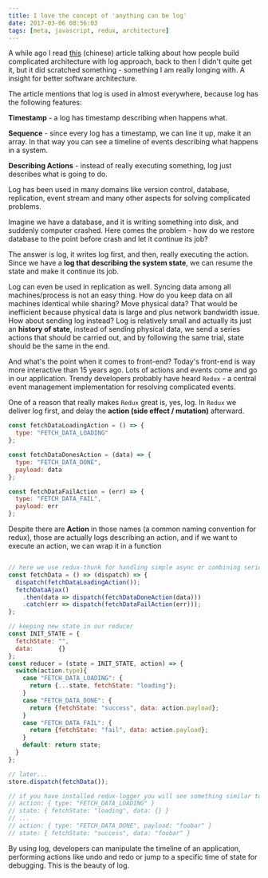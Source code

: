 ```yaml
---
title: I love the concept of 'anything can be log'
date: 2017-03-06 08:56:03
tags: [meta, javascript, redux, architecture]
---
```


A while ago I read [this](https://medium.com/poga/%E8%90%AC%E4%BA%8B%E8%90%AC%E7%89%A9%E7%9A%86%E6%98%AF-log-%E7%B3%BB%E7%B5%B1%E6%9E%B6%E6%A7%8B%E4%B9%9F%E4%BE%86%E9%BB%9E%E7%A7%91%E6%99%AE-caf3029359f8#.t37drl8hz) (chinese) article talking about how people build complicated architecture with log approach, back to then I didn't quite get it, but it did scratched something - something I am really longing with. A insight for better software architecture.

The article mentions that log is used in almost everywhere, because log has the following features:

**Timestamp** - a log has timestamp describing when happens what.

**Sequence** - since every log has a timestamp, we can line it up, make it an array. In that way you can see a timeline of events describing what happens in a system.

**Describing Actions** - instead of really executing something, log just describes what is going to do.

Log has been used in many domains like version control, database, replication, event stream and many other aspects for solving complicated problems.

Imagine we have a database, and it is writing something into disk, and suddenly computer crashed. Here comes the problem - how do we restore database to the point before crash and let it continue its job?

The answer is log, it writes log first, and then, really executing the action. Since we have a **log that describing the system state**, we can resume the state and make it continue its job.

Log can even be used in replication as well. Syncing data among all machines/process is not an easy thing. How do you keep data on all machines identical while sharing? Move physical data? That would be inefficient because physical data is large and plus network bandwidth issue. How about sending log instead? Log is relatively small and actually its just an **history of state**, instead of sending physical data, we send a series actions that should be carried out, and by following the same trial, state should be the same in the end.

And what's the point when it comes to front-end? Today's front-end is way more interactive than 15 years ago. Lots of actions and events come and go in our application. Trendy developers probably have heard `Redux` - a central event management implementation for resolving complicated events.

One of a reason that really makes `Redux` great is, yes, log. In `Redux` we deliver log first, and delay the **action (side effect / mutation)** afterward.

```js
const fetchDataLoadingAction = () => {
  type: "FETCH_DATA_LOADING"
};

const fetchDataDonesAction = (data) => {
  type: "FETCH_DATA_DONE",
  payload: data
};

const fetchDataFailAction = (err) => {
  type: "FETCH_DATA_FAIL",
  payload: err
};
```

Despite there are **Action** in those names (a common naming convention for redux), those are actually logs describing an action, and if we want to execute an action, we can wrap it in a function

```js

// here we use redux-thunk for handling simple async or combining serious of actions together.
const fetchData = () => (dispatch) => {
  dispatch(fetchDataLoadingAction());
  fetchDataAjax()
    .then(data => dispatch(fetchDataDoneAction(data)))
    .catch(err => dispatch(fetchDataFailAction(err)));
};

// keeping new state in our reducer
const INIT_STATE = {
  fetchState: "",
  data:       {}
};
const reducer = (state = INIT_STATE, action) => {
  switch(action.type){
    case "FETCH_DATA_LOADING": {
      return {...state, fetchState: "loading"};
    }
    case "FETCH_DATA_DONE": {
      return {fetchState: "success", data: action.payload};
    }
    case "FETCH_DATA_FAIL": {
      return {fetchState: "fail", data: action.payload};
    }
    default: return state;
  }
};

// later...
store.dispatch(fetchData());

// if you have installed redux-logger you will see something similar to this
// action: { type: "FETCH_DATA_LOADING" }
// state: { fetchState: "loading", data: {} }
// ...
// action: { type: "FETCH_DATA_DONE", payload: "foobar" }
// state: { fetchState: "success", data: "foobar" }
```

By using log, developers can manipulate the timeline of an application, performing actions like undo and redo or jump to a specific time of state for debugging. This is the beauty of log.
